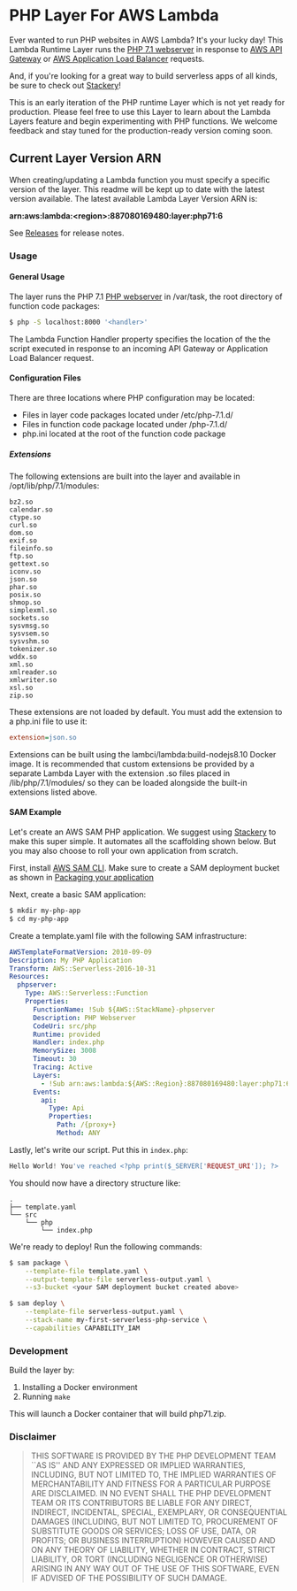 # PHP Layer For AWS Lambda

Ever wanted to run PHP websites in AWS Lambda? It's your lucky day! This Lambda Runtime Layer runs the [PHP 7.1 webserver](http://php.net/manual/en/features.commandline.webserver.php) in response to [AWS API Gateway](https://aws.amazon.com/api-gateway/) or [AWS Application Load Balancer](https://aws.amazon.com/elasticloadbalancing/features/#Details_for_Elastic_Load_Balancing_Products) requests.

And, if you're looking for a great way to build serverless apps of all kinds, be sure to check out [Stackery](https://stackery.io)!

This is an early iteration of the PHP runtime Layer which is not yet ready for production. Please feel free to use this Layer to learn about the Lambda Layers feature and begin experimenting with PHP functions. We welcome feedback and stay tuned for the production-ready version coming soon.

## Current Layer Version ARN
When creating/updating a Lambda function you must specify  a specific version of the layer. This readme will be kept up to date with the latest version available. The latest available Lambda Layer Version ARN is:

**arn:aws:lambda:\<region\>:887080169480:layer:php71:6**

See [Releases](https://github.com/stackery/php-lambda-layer/releases) for release notes.

### Usage
#### General Usage
The layer runs the PHP 7.1 [PHP webserver](http://php.net/manual/en/features.commandline.webserver.php) in /var/task, the root directory of function code packages:

```sh
$ php -S localhost:8000 '<handler>'
```

The Lambda Function Handler property specifies the location of the the script executed in response to an incoming API Gateway or Application Load Balancer request.

#### Configuration Files
There are three locations where PHP configuration may be located:

* Files in layer code packages located under /etc/php-7.1.d/
* Files in function code package located under /php-7.1.d/
* php.ini located at the root of the function code package

##### Extensions
The following extensions are built into the layer and available in /opt/lib/php/7.1/modules:

```
bz2.so
calendar.so
ctype.so
curl.so
dom.so
exif.so
fileinfo.so
ftp.so
gettext.so
iconv.so
json.so
phar.so
posix.so
shmop.so
simplexml.so
sockets.so
sysvmsg.so
sysvsem.so
sysvshm.so
tokenizer.so
wddx.so
xml.so
xmlreader.so
xmlwriter.so
xsl.so
zip.so
```

These extensions are not loaded by default. You must add the extension to a php.ini file to use it:

```ini
extension=json.so
```

Extensions can be built using the lambci/lambda:build-nodejs8.10 Docker image. It is recommended that custom extensions be provided by a separate Lambda Layer with the extension .so files placed in /lib/php/7.1/modules/ so they can be loaded alongside the built-in extensions listed above.

#### SAM Example
Let's create an AWS SAM PHP application. We suggest using [Stackery](https://stackery.io) to make this super simple. It automates all the scaffolding shown below. But you may also choose to roll your own application from scratch.

First, install [AWS SAM CLI](https://github.com/awslabs/aws-sam-cli). Make sure to create a SAM deployment bucket as shown in [Packaging your application](https://github.com/awslabs/aws-sam-cli/blob/develop/docs/deploying_serverless_applications.rst#packaging-your-application)

Next, create a basic SAM application:

```sh
$ mkdir my-php-app
$ cd my-php-app
```

Create a template.yaml file with the following SAM infrastructure:

```yaml
AWSTemplateFormatVersion: 2010-09-09
Description: My PHP Application
Transform: AWS::Serverless-2016-10-31
Resources:
  phpserver:
    Type: AWS::Serverless::Function
    Properties:
      FunctionName: !Sub ${AWS::StackName}-phpserver
      Description: PHP Webserver
      CodeUri: src/php
      Runtime: provided
      Handler: index.php
      MemorySize: 3008
      Timeout: 30
      Tracing: Active
      Layers:
        - !Sub arn:aws:lambda:${AWS::Region}:887080169480:layer:php71:6
      Events:
        api:
          Type: Api
          Properties:
            Path: /{proxy+}
            Method: ANY
```

Lastly, let's write our script. Put this in `index.php`:

```php
Hello World! You've reached <?php print($_SERVER['REQUEST_URI']); ?>

```

You should now have a directory structure like:

```
.
├── template.yaml
└── src
    └── php
        └── index.php
```

We're ready to deploy! Run the following commands:

```sh
$ sam package \
    --template-file template.yaml \
    --output-template-file serverless-output.yaml \
    --s3-bucket <your SAM deployment bucket created above>

$ sam deploy \
    --template-file serverless-output.yaml \
    --stack-name my-first-serverless-php-service \
    --capabilities CAPABILITY_IAM
```

### Development
Build the layer by:

1. Installing a Docker environment
1. Running `make`

This will launch a Docker container that will build php71.zip.

### Disclaimer

> THIS SOFTWARE IS PROVIDED BY THE PHP DEVELOPMENT TEAM ``AS IS'' AND
> ANY EXPRESSED OR IMPLIED WARRANTIES, INCLUDING, BUT NOT LIMITED TO,
> THE IMPLIED WARRANTIES OF MERCHANTABILITY AND FITNESS FOR A
> PARTICULAR PURPOSE ARE DISCLAIMED.  IN NO EVENT SHALL THE PHP
> DEVELOPMENT TEAM OR ITS CONTRIBUTORS BE LIABLE FOR ANY DIRECT,
> INDIRECT, INCIDENTAL, SPECIAL, EXEMPLARY, OR CONSEQUENTIAL DAMAGES
> (INCLUDING, BUT NOT LIMITED TO, PROCUREMENT OF SUBSTITUTE GOODS OR
> SERVICES; LOSS OF USE, DATA, OR PROFITS; OR BUSINESS INTERRUPTION)
> HOWEVER CAUSED AND ON ANY THEORY OF LIABILITY, WHETHER IN CONTRACT,
> STRICT LIABILITY, OR TORT (INCLUDING NEGLIGENCE OR OTHERWISE)
> ARISING IN ANY WAY OUT OF THE USE OF THIS SOFTWARE, EVEN IF ADVISED
> OF THE POSSIBILITY OF SUCH DAMAGE.
